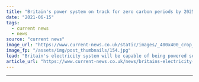 ```yaml
---
title: "Britain's power system on track for zero carbon periods by 2025, ESO says"
date: "2021-06-15"
tags: 
  - current news
  - news
source: "current news"
image_url: "https://www.current-news.co.uk/static/images/_400x400_crop_center-center/Sunny-power-lines-pxfuel-NC.jpg"
image_fp: "/assets/img/post_thumbnails/154.jpg"
lead: "Britain's electricity system will be capable of being powered solely by zero carbon sources of power by 2025 for periods at a time, National Grid ESO has said."
article_url: "https://www.current-news.co.uk/news/britains-electricity-system-on-track-to-run-100-zero-carbon-by-2025?utm_source=rss-feeds&utm_medium=rss&utm_campaign=rss"
---
```


---
